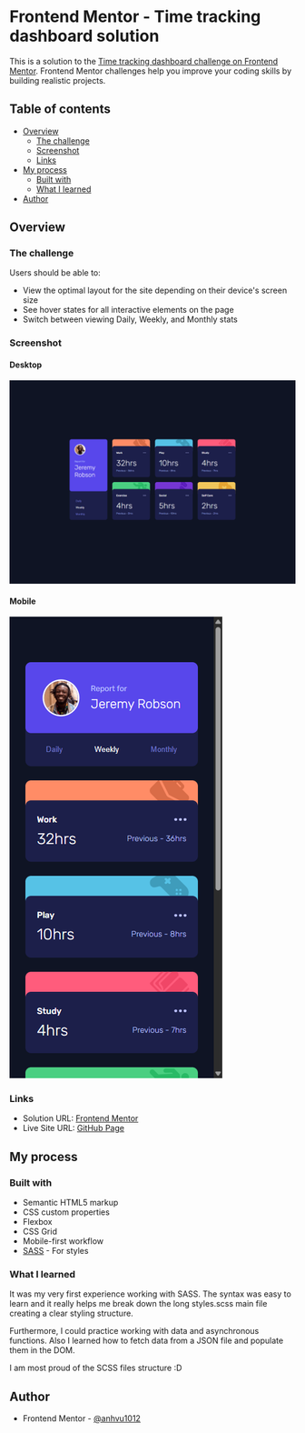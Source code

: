 # Frontend Mentor - Time tracking dashboard solution

This is a solution to the [Time tracking dashboard challenge on Frontend Mentor](https://www.frontendmentor.io/challenges/time-tracking-dashboard-UIQ7167Jw). Frontend Mentor challenges help you improve your coding skills by building realistic projects.

## Table of contents

- [Overview](#overview)
  - [The challenge](#the-challenge)
  - [Screenshot](#screenshot)
  - [Links](#links)
- [My process](#my-process)
  - [Built with](#built-with)
  - [What I learned](#what-i-learned)
- [Author](#author)

## Overview

### The challenge

Users should be able to:

- View the optimal layout for the site depending on their device's screen size
- See hover states for all interactive elements on the page
- Switch between viewing Daily, Weekly, and Monthly stats

### Screenshot

#### Desktop

![](solutions/desktop.png)

#### Mobile

![](solutions/mobile.png)

### Links

- Solution URL: [Frontend Mentor]()
- Live Site URL: [GitHub Page]()

## My process

### Built with

- Semantic HTML5 markup
- CSS custom properties
- Flexbox
- CSS Grid
- Mobile-first workflow
- [SASS](https://sass-lang.com/) - For styles

### What I learned

It was my very first experience working with SASS. The syntax was easy to learn and it really helps me break down the long styles.scss main file creating a clear styling structure.

Furthermore, I could practice working with data and asynchronous functions. Also I learned how to fetch data from a JSON file and populate them in the DOM.

I am most proud of the SCSS files structure :D

## Author

- Frontend Mentor - [@anhvu1012](https://www.frontendmentor.io/profile/anhvu1012)

